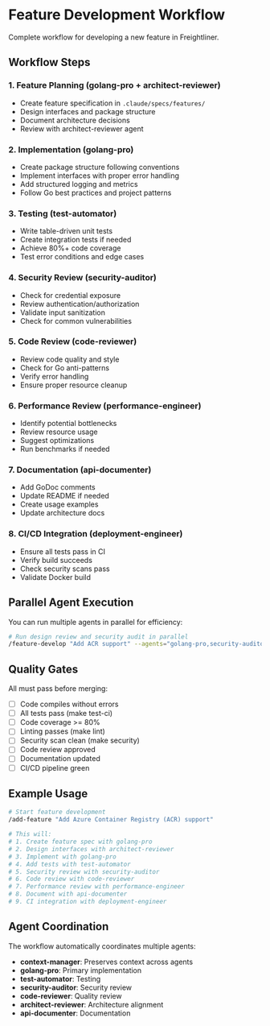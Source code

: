 # Feature Development Workflow

Complete workflow for developing a new feature in Freightliner.

## Workflow Steps

### 1. Feature Planning (golang-pro + architect-reviewer)
- Create feature specification in `.claude/specs/features/`
- Design interfaces and package structure
- Document architecture decisions
- Review with architect-reviewer agent

### 2. Implementation (golang-pro)
- Create package structure following conventions
- Implement interfaces with proper error handling
- Add structured logging and metrics
- Follow Go best practices and project patterns

### 3. Testing (test-automator)
- Write table-driven unit tests
- Create integration tests if needed
- Achieve 80%+ code coverage
- Test error conditions and edge cases

### 4. Security Review (security-auditor)
- Check for credential exposure
- Review authentication/authorization
- Validate input sanitization
- Check for common vulnerabilities

### 5. Code Review (code-reviewer)
- Review code quality and style
- Check for Go anti-patterns
- Verify error handling
- Ensure proper resource cleanup

### 6. Performance Review (performance-engineer)
- Identify potential bottlenecks
- Review resource usage
- Suggest optimizations
- Run benchmarks if needed

### 7. Documentation (api-documenter)
- Add GoDoc comments
- Update README if needed
- Create usage examples
- Update architecture docs

### 8. CI/CD Integration (deployment-engineer)
- Ensure all tests pass in CI
- Verify build succeeds
- Check security scans pass
- Validate Docker build

## Parallel Agent Execution

You can run multiple agents in parallel for efficiency:

```bash
# Run design review and security audit in parallel
/feature-develop "Add ACR support" --agents="golang-pro,security-auditor,architect-reviewer"
```

## Quality Gates

All must pass before merging:
- [ ] Code compiles without errors
- [ ] All tests pass (make test-ci)
- [ ] Code coverage >= 80%
- [ ] Linting passes (make lint)
- [ ] Security scan clean (make security)
- [ ] Code review approved
- [ ] Documentation updated
- [ ] CI/CD pipeline green

## Example Usage

```bash
# Start feature development
/add-feature "Add Azure Container Registry (ACR) support"

# This will:
# 1. Create feature spec with golang-pro
# 2. Design interfaces with architect-reviewer
# 3. Implement with golang-pro
# 4. Add tests with test-automator
# 5. Security review with security-auditor
# 6. Code review with code-reviewer
# 7. Performance review with performance-engineer
# 8. Document with api-documenter
# 9. CI integration with deployment-engineer
```

## Agent Coordination

The workflow automatically coordinates multiple agents:
- **context-manager**: Preserves context across agents
- **golang-pro**: Primary implementation
- **test-automator**: Testing
- **security-auditor**: Security review
- **code-reviewer**: Quality review
- **architect-reviewer**: Architecture alignment
- **api-documenter**: Documentation
